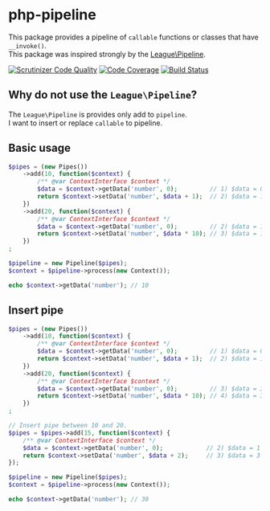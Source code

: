 # php-pipeline
This package provides a pipeline of `callable` functions or classes that have `__invoke()`.  
This package was inspired strongly by the [League\Pipeline](http://pipeline.thephpleague.com).

[![Scrutinizer Code Quality](https://scrutinizer-ci.com/g/imunew/php-pipeline/badges/quality-score.png?b=master)](https://scrutinizer-ci.com/g/imunew/php-pipeline/?branch=master)
[![Code Coverage](https://scrutinizer-ci.com/g/imunew/php-pipeline/badges/coverage.png?b=master)](https://scrutinizer-ci.com/g/imunew/php-pipeline/?branch=master)
[![Build Status](https://scrutinizer-ci.com/g/imunew/php-pipeline/badges/build.png?b=master)](https://scrutinizer-ci.com/g/imunew/php-pipeline/build-status/master)

## Why do not use the `League\Pipeline`?
The `League\Pipeline` is provides only add to `pipeline`.  
I want to insert or replace `callable` to pipeline.   

## Basic usage

```php
$pipes = (new Pipes())
    ->add(10, function($context) {
        /** @var ContextInterface $context */
        $data = $context->getData('number', 0);         // 1) $data = 0
        return $context->setData('number', $data + 1);  // 2) $data = 1
    })
    ->add(20, function($context) {
        /** @var ContextInterface $context */
        $data = $context->getData('number', 0);         // 2) $data = 1
        return $context->setData('number', $data * 10); // 3) $data = 10
    })
;

$pipeline = new Pipeline($pipes);
$context = $pipeline->process(new Context());

echo $context->getData('number'); // 10
```

## Insert pipe
```php
$pipes = (new Pipes())
    ->add(10, function($context) {
        /** @var ContextInterface $context */
        $data = $context->getData('number', 0);         // 1) $data = 0
        return $context->setData('number', $data + 1);  // 2) $data = 1
    })
    ->add(20, function($context) {
        /** @var ContextInterface $context */
        $data = $context->getData('number', 0);         // 3) $data = 3
        return $context->setData('number', $data * 10); // 4) $data = 30
    })
;

// Insert pipe between 10 and 20.
$pipes = $pipes->add(15, function($context) {
    /** @var ContextInterface $context */
    $data = $context->getData('number', 0);            // 2) $data = 1
    return $context->setData('number', $data + 2);     // 3) $data = 3
});

$pipeline = new Pipeline($pipes);
$context = $pipeline->process(new Context());

echo $context->getData('number'); // 30
```
